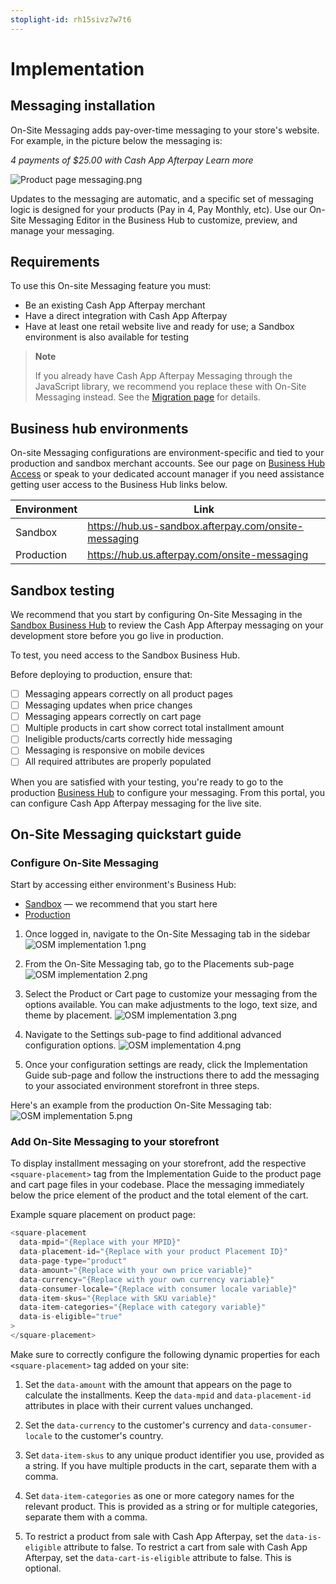 ```yaml
---
stoplight-id: rh15sivz7w7t6
---
```


# Implementation

## Messaging installation

On-Site Messaging adds pay-over-time messaging to your store's website. For example, in the picture below the messaging is:

_4 payments of $25.00 with Cash App Afterpay_ 
_Learn more_

<!--
focus: false
-->
![Product page messaging.png](<../../assets/images/Product page messaging-2.png>)

Updates to the messaging are automatic, and a specific set of messaging logic is designed for your products (Pay in 4, Pay Monthly, etc). Use our On-Site Messaging Editor in the Business Hub to customize, preview, and manage your messaging.

## Requirements

To use this On-site Messaging feature you must:

- Be an existing Cash App Afterpay merchant
- Have a direct integration with Cash App Afterpay
- Have at least one retail website live and ready for use; a Sandbox environment is also available for testing

<!-- theme: info -->

> **Note**
>
> If you already have Cash App Afterpay Messaging through the JavaScript library, we recommend you replace these with On-Site Messaging instead. See the [Migration page](Migration.md) for details.

## Business hub environments

On-site Messaging configurations are environment-specific and tied to your production and sandbox merchant accounts. See our page on [Business Hub Access](https://developers.cash.app/docs/merchant/merchant-operations/merchant-portal/merchant-portal-access) or speak to your dedicated account manager if you need assistance getting user access to the Business Hub links below.


Environment | Link
---------|----------
 Sandbox | https://hub.us-sandbox.afterpay.com/onsite-messaging 
 Production | https://hub.us.afterpay.com/onsite-messaging 

## Sandbox testing

We recommend that you start by configuring On-Site Messaging in the [Sandbox Business Hub](https://hub.us-sandbox.afterpay.com) to review the Cash App Afterpay messaging on your development store before you go live in production.

To test, you need access to the Sandbox Business Hub. 

Before deploying to production, ensure that:
- [ ] Messaging appears correctly on all product pages
- [ ] Messaging updates when price changes
- [ ] Messaging appears correctly on cart page
- [ ] Multiple products in cart show correct total installment amount
- [ ] Ineligible products/carts correctly hide messaging
- [ ] Messaging is responsive on mobile devices
- [ ] All required attributes are properly populated

When you are satisfied with your testing, you're ready to go to the production [Business Hub](https://hub.us.afterpay.com) to configure your messaging. From this portal, you can configure Cash App Afterpay messaging for the live site.

## On-Site Messaging quickstart guide

### Configure On-Site Messaging

Start by accessing either environment's Business Hub:
- [Sandbox](https://hub.us-sandbox.afterpay.com) — we recommend that you start here
- [Production](https://hub.us.afterpay.com)


1. Once logged in, navigate to the On-Site Messaging tab in the sidebar
    ![OSM implementation 1.png](<../../assets/images/OSM implementation 1.png>)

2. From the On-Site Messaging tab, go to the Placements sub-page
    ![OSM implementation 2.png](<../../assets/images/OSM implementation 2.png>)
3. Select the Product or Cart page to customize your messaging from the options available. You can make adjustments to the logo, text size, and theme by placement.
    ![OSM implementation 3.png](<../../assets/images/OSM implementation 3.png>)

4. Navigate to the Settings sub-page to find additional advanced configuration options.
    ![OSM implementation 4.png](<../../assets/images/OSM implementation 4.png>)

5. Once your configuration settings are ready, click the Implementation Guide sub-page and follow the instructions there to add the messaging to your associated environment storefront in three steps.

Here's an example from the production On-Site Messaging tab:
![OSM implementation 5.png](<../../assets/images/OSM implementation 5.png>)

### Add On-Site Messaging to your storefront

To display installment messaging on your storefront, add the respective `<square-placement>` tag from the Implementation Guide to the product page and cart page files in your codebase. Place the messaging immediately below the price element of the product and the total element of the cart.

Example square placement on product page:
``` javascript
<square-placement
  data-mpid="{Replace with your MPID}"
  data-placement-id="{Replace with your product Placement ID}"
  data-page-type="product"
  data-amount="{Replace with your own price variable}"
  data-currency="{Replace with your own currency variable}"
  data-consumer-locale="{Replace with consumer locale variable}"
  data-item-skus="{Replace with SKU variable}"
  data-item-categories="{Replace with category variable}"
  data-is-eligible="true"
>
</square-placement>
```

Make sure to correctly configure the following dynamic properties for each `<square-placement>` tag added on your site:

1. Set the `data-amount` with the amount that appears on the page to calculate the installments. Keep the `data-mpid` and `data-placement-id` attributes in place with their current values unchanged.

2. Set the `data-currency` to the customer's currency and `data-consumer-locale` to the customer's country.

3. Set `data-item-skus` to any unique product identifier you use, provided as a string. If you have multiple products in the cart, separate them with a comma.

4. Set `data-item-categories` as one or more category names for the relevant product. This is provided as a string or for multiple categories, separate them with a comma.

5. To restrict a product from sale with Cash App Afterpay, set the `data-is-eligible` attribute to false. To restrict a cart from sale with Cash App Afterpay, set the `data-cart-is-eligible` attribute to false. This is optional.